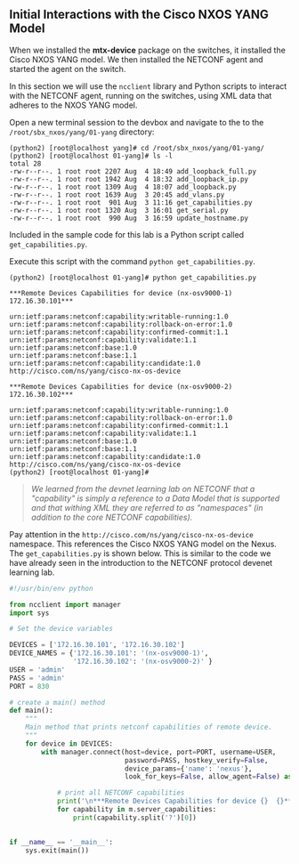 ## Initial Interactions with the Cisco NXOS YANG Model

When we installed the **mtx-device** package on the switches, it installed the Cisco NXOS YANG model. We then installed the NETCONF agent and started the agent on the switch. 

In this section we will use the `ncclient` library and Python scripts to interact with the NETCONF agent, running on the switches, using XML data that adheres to the NXOS YANG model. 

Open a new terminal session to the devbox and navigate to the to the `/root/sbx_nxos/yang/01-yang` directory:


``` shell
(python2) [root@localhost yang]# cd /root/sbx_nxos/yang/01-yang/
(python2) [root@localhost 01-yang]# ls -l
total 28
-rw-r--r--. 1 root root 2207 Aug  4 18:49 add_loopback_full.py
-rw-r--r--. 1 root root 1942 Aug  4 18:32 add_loopback_ip.py
-rw-r--r--. 1 root root 1309 Aug  4 18:07 add_loopback.py
-rw-r--r--. 1 root root 1639 Aug  3 20:45 add_vlans.py
-rw-r--r--. 1 root root  901 Aug  3 11:16 get_capabilities.py
-rw-r--r--. 1 root root 1320 Aug  3 16:01 get_serial.py
-rw-r--r--. 1 root root  990 Aug  3 16:59 update_hostname.py

```

Included in the sample code for this lab is a Python script called `get_capabilities.py`. 

Execute this script with the command `python get_capabilities.py`.


```
(python2) [root@localhost 01-yang]# python get_capabilities.py                                                                                                        

***Remote Devices Capabilities for device (nx-osv9000-1) 172.16.30.101***

urn:ietf:params:netconf:capability:writable-running:1.0
urn:ietf:params:netconf:capability:rollback-on-error:1.0
urn:ietf:params:netconf:capability:confirmed-commit:1.1
urn:ietf:params:netconf:capability:validate:1.1
urn:ietf:params:netconf:base:1.0
urn:ietf:params:netconf:base:1.1
urn:ietf:params:netconf:capability:candidate:1.0
http://cisco.com/ns/yang/cisco-nx-os-device

***Remote Devices Capabilities for device (nx-osv9000-2) 172.16.30.102***

urn:ietf:params:netconf:capability:writable-running:1.0
urn:ietf:params:netconf:capability:rollback-on-error:1.0
urn:ietf:params:netconf:capability:confirmed-commit:1.1
urn:ietf:params:netconf:capability:validate:1.1
urn:ietf:params:netconf:base:1.0
urn:ietf:params:netconf:base:1.1
urn:ietf:params:netconf:capability:candidate:1.0
http://cisco.com/ns/yang/cisco-nx-os-device
(python2) [root@localhost 01-yang]# 

```

> *We learned from the devnet learning lab on NETCONF that a "capability" is simply a reference to a Data Model that is supported and that withing XML they are referred to as "namespaces" (in addition to the core NETCONF capabilities).*

Pay attention in the `http://cisco.com/ns/yang/cisco-nx-os-device` namespace. This references the Cisco NXOS YANG model on the Nexus. The `get_capabilities.py` is shown below. This is similar to the code we have already seen in the introduction to the NETCONF protocol devenet learning lab.


```python
#!/usr/bin/env python

from ncclient import manager
import sys

# Set the device variables

DEVICES = ['172.16.30.101', '172.16.30.102']
DEVICE_NAMES = {'172.16.30.101': '(nx-osv9000-1)',
                '172.16.30.102': '(nx-osv9000-2)' }
USER = 'admin'
PASS = 'admin'
PORT = 830

# create a main() method
def main():
    """
    Main method that prints netconf capabilities of remote device.
    """
    for device in DEVICES:
        with manager.connect(host=device, port=PORT, username=USER,
                             password=PASS, hostkey_verify=False,
                             device_params={'name': 'nexus'},
                             look_for_keys=False, allow_agent=False) as m:

            # print all NETCONF capabilities
            print('\n***Remote Devices Capabilities for device {}  {}***\n'.format(DEVICE_NAMES[device], device))
            for capability in m.server_capabilities:
                print(capability.split('?')[0])
                

if __name__ == '__main__':
    sys.exit(main())

```
